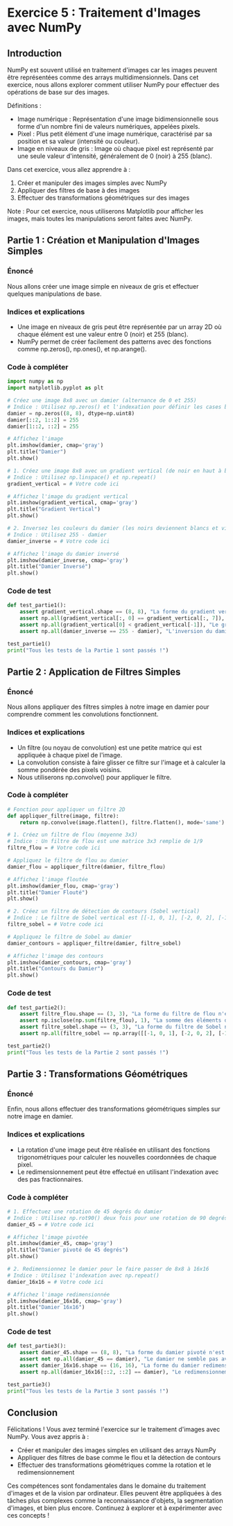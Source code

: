# Exercice 5 : Traitement d'Images avec NumPy

## Introduction

NumPy est souvent utilisé en traitement d'images car les images peuvent être représentées comme des arrays multidimensionnels. Dans cet exercice, nous allons explorer comment utiliser NumPy pour effectuer des opérations de base sur des images.

Définitions :
- Image numérique : Représentation d'une image bidimensionnelle sous forme d'un nombre fini de valeurs numériques, appelées pixels.
- Pixel : Plus petit élément d'une image numérique, caractérisé par sa position et sa valeur (intensité ou couleur).
- Image en niveaux de gris : Image où chaque pixel est représenté par une seule valeur d'intensité, généralement de 0 (noir) à 255 (blanc).

Dans cet exercice, vous allez apprendre à :
1. Créer et manipuler des images simples avec NumPy
2. Appliquer des filtres de base à des images
3. Effectuer des transformations géométriques sur des images

Note : Pour cet exercice, nous utiliserons Matplotlib pour afficher les images, mais toutes les manipulations seront faites avec NumPy.

## Partie 1 : Création et Manipulation d'Images Simples

### Énoncé

Nous allons créer une image simple en niveaux de gris et effectuer quelques manipulations de base.

### Indices et explications

- Une image en niveaux de gris peut être représentée par un array 2D où chaque élément est une valeur entre 0 (noir) et 255 (blanc).
- NumPy permet de créer facilement des patterns avec des fonctions comme np.zeros(), np.ones(), et np.arange().

### Code à compléter

```python
import numpy as np
import matplotlib.pyplot as plt

# Créez une image 8x8 avec un damier (alternance de 0 et 255)
# Indice : Utilisez np.zeros() et l'indexation pour définir les cases blanches
damier = np.zeros((8, 8), dtype=np.uint8)
damier[::2, 1::2] = 255
damier[1::2, ::2] = 255

# Affichez l'image
plt.imshow(damier, cmap='gray')
plt.title("Damier")
plt.show()

# 1. Créez une image 8x8 avec un gradient vertical (de noir en haut à blanc en bas)
# Indice : Utilisez np.linspace() et np.repeat()
gradient_vertical = # Votre code ici

# Affichez l'image du gradient vertical
plt.imshow(gradient_vertical, cmap='gray')
plt.title("Gradient Vertical")
plt.show()

# 2. Inversez les couleurs du damier (les noirs deviennent blancs et vice versa)
# Indice : Utilisez 255 - damier
damier_inverse = # Votre code ici

# Affichez l'image du damier inversé
plt.imshow(damier_inverse, cmap='gray')
plt.title("Damier Inversé")
plt.show()
```

### Code de test

```python
def test_partie1():
    assert gradient_vertical.shape == (8, 8), "La forme du gradient vertical n'est pas correcte"
    assert np.all(gradient_vertical[:, 0] == gradient_vertical[:, 7]), "Le gradient vertical n'est pas correct"
    assert np.all(gradient_vertical[0] < gradient_vertical[-1]), "Le gradient vertical n'est pas dans le bon sens"
    assert np.all(damier_inverse == 255 - damier), "L'inversion du damier n'est pas correcte"

test_partie1()
print("Tous les tests de la Partie 1 sont passés !")
```

## Partie 2 : Application de Filtres Simples

### Énoncé

Nous allons appliquer des filtres simples à notre image en damier pour comprendre comment les convolutions fonctionnent.

### Indices et explications

- Un filtre (ou noyau de convolution) est une petite matrice qui est appliquée à chaque pixel de l'image.
- La convolution consiste à faire glisser ce filtre sur l'image et à calculer la somme pondérée des pixels voisins.
- Nous utiliserons np.convolve() pour appliquer le filtre.

### Code à compléter

```python
# Fonction pour appliquer un filtre 2D
def appliquer_filtre(image, filtre):
    return np.convolve(image.flatten(), filtre.flatten(), mode='same').reshape(image.shape)

# 1. Créez un filtre de flou (moyenne 3x3)
# Indice : Un filtre de flou est une matrice 3x3 remplie de 1/9
filtre_flou = # Votre code ici

# Appliquez le filtre de flou au damier
damier_flou = appliquer_filtre(damier, filtre_flou)

# Affichez l'image floutée
plt.imshow(damier_flou, cmap='gray')
plt.title("Damier Flouté")
plt.show()

# 2. Créez un filtre de détection de contours (Sobel vertical)
# Indice : Le filtre de Sobel vertical est [[-1, 0, 1], [-2, 0, 2], [-1, 0, 1]]
filtre_sobel = # Votre code ici

# Appliquez le filtre de Sobel au damier
damier_contours = appliquer_filtre(damier, filtre_sobel)

# Affichez l'image des contours
plt.imshow(damier_contours, cmap='gray')
plt.title("Contours du Damier")
plt.show()
```

### Code de test

```python
def test_partie2():
    assert filtre_flou.shape == (3, 3), "La forme du filtre de flou n'est pas correcte"
    assert np.isclose(np.sum(filtre_flou), 1), "La somme des éléments du filtre de flou devrait être 1"
    assert filtre_sobel.shape == (3, 3), "La forme du filtre de Sobel n'est pas correcte"
    assert np.all(filtre_sobel == np.array([[-1, 0, 1], [-2, 0, 2], [-1, 0, 1]])), "Le filtre de Sobel n'est pas correct"

test_partie2()
print("Tous les tests de la Partie 2 sont passés !")
```

## Partie 3 : Transformations Géométriques

### Énoncé

Enfin, nous allons effectuer des transformations géométriques simples sur notre image en damier.

### Indices et explications

- La rotation d'une image peut être réalisée en utilisant des fonctions trigonométriques pour calculer les nouvelles coordonnées de chaque pixel.
- Le redimensionnement peut être effectué en utilisant l'indexation avec des pas fractionnaires.

### Code à compléter

```python
# 1. Effectuez une rotation de 45 degrés du damier
# Indice : Utilisez np.rot90() deux fois pour une rotation de 90 degrés, puis trouvez comment faire 45 degrés
damier_45 = # Votre code ici

# Affichez l'image pivotée
plt.imshow(damier_45, cmap='gray')
plt.title("Damier pivoté de 45 degrés")
plt.show()

# 2. Redimensionnez le damier pour le faire passer de 8x8 à 16x16
# Indice : Utilisez l'indexation avec np.repeat()
damier_16x16 = # Votre code ici

# Affichez l'image redimensionnée
plt.imshow(damier_16x16, cmap='gray')
plt.title("Damier 16x16")
plt.show()
```

### Code de test

```python
def test_partie3():
    assert damier_45.shape == (8, 8), "La forme du damier pivoté n'est pas correcte"
    assert not np.all(damier_45 == damier), "Le damier ne semble pas avoir été pivoté"
    assert damier_16x16.shape == (16, 16), "La forme du damier redimensionné n'est pas correcte"
    assert np.all(damier_16x16[::2, ::2] == damier), "Le redimensionnement n'est pas correct"

test_partie3()
print("Tous les tests de la Partie 3 sont passés !")
```

## Conclusion

Félicitations ! Vous avez terminé l'exercice sur le traitement d'images avec NumPy. Vous avez appris à :
- Créer et manipuler des images simples en utilisant des arrays NumPy
- Appliquer des filtres de base comme le flou et la détection de contours
- Effectuer des transformations géométriques comme la rotation et le redimensionnement

Ces compétences sont fondamentales dans le domaine du traitement d'images et de la vision par ordinateur. Elles peuvent être appliquées à des tâches plus complexes comme la reconnaissance d'objets, la segmentation d'images, et bien plus encore. Continuez à explorer et à expérimenter avec ces concepts !